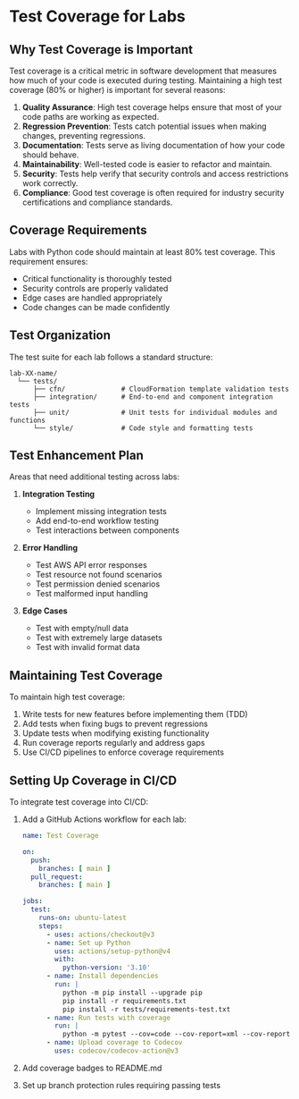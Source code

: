 # Test Coverage for Labs

## Why Test Coverage is Important

Test coverage is a critical metric in software development that measures how much of your code is executed during testing. Maintaining a high test coverage (80% or higher) is important for several reasons:

1. **Quality Assurance**: High test coverage helps ensure that most of your code paths are working as expected.
2. **Regression Prevention**: Tests catch potential issues when making changes, preventing regressions.
3. **Documentation**: Tests serve as living documentation of how your code should behave.
4. **Maintainability**: Well-tested code is easier to refactor and maintain.
5. **Security**: Tests help verify that security controls and access restrictions work correctly.
6. **Compliance**: Good test coverage is often required for industry security certifications and compliance standards.

## Coverage Requirements

Labs with Python code should maintain at least 80% test coverage. This requirement ensures:

- Critical functionality is thoroughly tested
- Security controls are properly validated
- Edge cases are handled appropriately
- Code changes can be made confidently

## Test Organization

The test suite for each lab follows a standard structure:

```
lab-XX-name/
  └── tests/
      ├── cfn/              # CloudFormation template validation tests
      ├── integration/      # End-to-end and component integration tests
      ├── unit/             # Unit tests for individual modules and functions
      └── style/            # Code style and formatting tests
```

## Test Enhancement Plan

Areas that need additional testing across labs:

1. **Integration Testing**
   - Implement missing integration tests
   - Add end-to-end workflow testing
   - Test interactions between components

2. **Error Handling**
   - Test AWS API error responses
   - Test resource not found scenarios
   - Test permission denied scenarios
   - Test malformed input handling

3. **Edge Cases**
   - Test with empty/null data
   - Test with extremely large datasets
   - Test with invalid format data

## Maintaining Test Coverage

To maintain high test coverage:

1. Write tests for new features before implementing them (TDD)
2. Add tests when fixing bugs to prevent regressions
3. Update tests when modifying existing functionality
4. Run coverage reports regularly and address gaps
5. Use CI/CD pipelines to enforce coverage requirements

## Setting Up Coverage in CI/CD

To integrate test coverage into CI/CD:

1. Add a GitHub Actions workflow for each lab:
   ```yaml
   name: Test Coverage
   
   on:
     push:
       branches: [ main ]
     pull_request:
       branches: [ main ]
   
   jobs:
     test:
       runs-on: ubuntu-latest
       steps:
         - uses: actions/checkout@v3
         - name: Set up Python
           uses: actions/setup-python@v4
           with:
             python-version: '3.10'
         - name: Install dependencies
           run: |
             python -m pip install --upgrade pip
             pip install -r requirements.txt
             pip install -r tests/requirements-test.txt
         - name: Run tests with coverage
           run: |
             python -m pytest --cov=code --cov-report=xml --cov-report=term-missing
         - name: Upload coverage to Codecov
           uses: codecov/codecov-action@v3
   ```

2. Add coverage badges to README.md
3. Set up branch protection rules requiring passing tests 